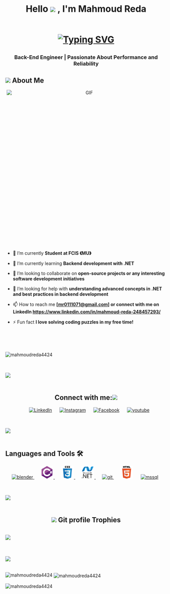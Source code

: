 <h1 align="center">Hello <img src="https://media.giphy.com/media/hvRJCLFzcasrR4ia7z/giphy.gif" width="35"> , I'm Mahmoud Reda <br><br>
   
<a href="https://git.io/typing-svg"><img src="https://readme-typing-svg.herokuapp.com?font=Fira+Code&size=28&pause=500&color=44BB0E&background=000000F7&center=true&vCenter=true&width=670&height=70&lines=Hi+there%2C+i'm+Mahmoud+Reda+%F0%9F%98%8A;I'm+a+Computer+Science+Student%E2%9D%A4%EF%B8%8F;Back-End+Engineer%F0%9F%91%BE" alt="Typing SVG" /></a>
  

</h1>
<h3 align="center">Back-End Engineer | Passionate About Performance and Reliability </h3>




<h2><picture><img src = "https://github.com/7oSkaaa/7oSkaaa/blob/main/Images/about_me.gif?raw=true" width = 50px ></picture> About Me </h2>

<a target="_blank" align="center">
    <img align="right" top="200" height="500" width="500" alt="GIF" src="https://user-images.githubusercontent.com/63050133/156676671-d5b2e362-97d4-4404-9447-dd71ddfea82f.gif">
  </a>

- 🔭 I’m currently **Student at FCIS 《MU》**

- 🌱 I’m currently learning **Backend development with .NET**

- 👯 I’m looking to collaborate on **open-source projects or any interesting software development initiatives**

- 🤝 I’m looking for help with **understanding advanced concepts in .NET and best practices in backend development**

- 📫 How to reach me **[mr0111071@gmail.com] or connect with me on LinkedIn https://www.linkedin.com/in/mahmoud-reda-248457293/**

- ⚡ Fun fact **I love solving coding puzzles in my free time!**

<br><br><br>
<p align="left"> <img src="https://komarev.com/ghpvc/?username=mahmoudreda4424&label=Profile%20views&color=0e75b6&style=flat" alt="mahmoudreda4424" /> </p>


<br><br><img src="https://user-images.githubusercontent.com/73097560/115834477-dbab4500-a447-11eb-908a-139a6edaec5c.gif"><br><br>
<h2 align="center">Connect with me:<img src='https://raw.githubusercontent.com/ShahriarShafin/ShahriarShafin/main/Assets/handshake.gif' width="100px"></h2>
<p align="center">
<a style="margin-left: 20px;" href="https://linkedin.com/in/mahmoudredaprofile" target="_blank"><img src="https://img.shields.io/badge/LinkedIn-%230077B5.svg?&style=flat-square&logo=linkedin&logoColor=white" alt="LinkedIn" height="30px"></a>
<a style="margin-left: 20px;" href="https://instagram.com/mahmoudreda4424" target="_blank"><img src="https://img.shields.io/badge/Instagram-%23E4405F.svg?&style=flat-square&logo=instagram&logoColor=white" alt="Instagram"height="30px"></a>
<a style="margin-left: 20px;" href="https://fb.com/mahmoudredaprofile" target="_blank"><img src="https://img.shields.io/badge/Facebook-%231877F2.svg?&style=flat-square&logo=facebook&logoColor=white" alt="Facebook"height="30px"></a>
<a style="margin-left: 20px;" href="https://youtube.com/@mahmoudredapro?si=Nlh4ekXdAokja21E" target="_blank"><img src="https://img.shields.io/badge/youtube--v2.svg?&style=flat-square&logo=youtube&logoColor=white" alt="youtube"height="30px"></a>
</p>



<!--
<p align="center">
<a href="https://linkedin.com/in/mahmoudredaprofile" target="blank"><img align="center" src="https://raw.githubusercontent.com/rahuldkjain/github-profile-readme-generator/master/src/images/icons/Social/linked-in-alt.svg" alt="mahmoudredaprofile" height="50" width="50" /></a>
<a href="https://fb.com/mahmoudredaprofile"style="margin-left: 30px;" target="blank"><img align="center" src="https://raw.githubusercontent.com/rahuldkjain/github-profile-readme-generator/master/src/images/icons/Social/facebook.svg" alt="mahmoudredaprofile" height="50" width="50" /></a>
<a href="https://instagram.com/mahmoudreda4424"style="margin-left: 30px;" target="blank"><img align="center" src="https://raw.githubusercontent.com/rahuldkjain/github-profile-readme-generator/master/src/images/icons/Social/instagram.svg" alt="mahmoudreda4424" height="50" width="50" /></a>
<a href="https://www.youtube.com/c/mahmoudredapro" style="margin-left: 30px;" target="blank"><img align="center" src="https://raw.githubusercontent.com/rahuldkjain/github-profile-readme-generator/master/src/images/icons/Social/youtube.svg" alt="mahmoudredapro" height="50" width="50" /></a>
</p>
-->
<br><br><img src="https://user-images.githubusercontent.com/73097560/115834477-dbab4500-a447-11eb-908a-139a6edaec5c.gif"><br><br>
<h2 align="left">Languages and Tools 🛠️</h2>
<p align="left">
  <a style="margin-left: 20px;" href="https://www.blender.org/" target="_blank" rel="noreferrer"> <img src="https://download.blender.org/branding/community/blender_community_badge_white.svg" alt="blender" width="40" height="40"/> </a> 
  <a style="margin-left: 20px;" href="https://www.w3schools.com/cs/" target="_blank" rel="noreferrer"> <img src="https://raw.githubusercontent.com/devicons/devicon/master/icons/csharp/csharp-original.svg" alt="csharp" width="40" height="40"/> </a> 
  <a style="margin-left: 20px;" href="https://www.w3schools.com/css/" target="_blank" rel="noreferrer"> <img src="https://raw.githubusercontent.com/devicons/devicon/master/icons/css3/css3-original-wordmark.svg" alt="css3" width="40" height="40"/> </a>
  <a style="margin-left: 20px;" href="https://dotnet.microsoft.com/" target="_blank" rel="noreferrer"> <img src="https://raw.githubusercontent.com/devicons/devicon/master/icons/dot-net/dot-net-original-wordmark.svg" alt="dotnet" width="40" height="40"/> </a> 
  <a style="margin-left: 20px;" href="https://git-scm.com/" target="_blank" rel="noreferrer"> <img src="https://www.vectorlogo.zone/logos/git-scm/git-scm-icon.svg" alt="git" width="40" height="40"/> </a>
  <a style="margin-left: 20px;" href="https://www.w3.org/html/" target="_blank" rel="noreferrer"> <img src="https://raw.githubusercontent.com/devicons/devicon/master/icons/html5/html5-original-wordmark.svg" alt="html5" width="40" height="40"/></a> 
  <a style="margin-left: 20px;" href="https://www.microsoft.com/en-us/sql-server" target="_blank" rel="noreferrer"> <img src="https://www.svgrepo.com/show/303229/microsoft-sql-server-logo.svg" alt="mssql" width="40" height="40"/> </a> 
</p>




<br><br><img src="https://user-images.githubusercontent.com/73097560/115834477-dbab4500-a447-11eb-908a-139a6edaec5c.gif"><br><br>


<!-- 
<p align="center"> <a href="https://github.com/ryo-ma/github-profile-trophy">
    <img src="https://github-profile-trophy.vercel.app/?username=mahmoudreda4424" alt="mahmoudreda4424" /></a> </p>
-->

<h2 align="center"><img src="https://media.giphy.com/media/QaMcXSekUWx7aogAUr/giphy.gif" width="40" />&nbsp;Git profile Trophies</h2><br>
<img src="https://github-profile-trophy.vercel.app/?username=mahmoudreda4424&theme=juicyfresh&no-bg=true" />

<br><br><img src="https://user-images.githubusercontent.com/73097560/115834477-dbab4500-a447-11eb-908a-139a6edaec5c.gif"><br><br>


<p><img align="left" src="https://github-readme-stats.vercel.app/api/top-langs?username=mahmoudreda4424&show_icons=true&locale=en&layout=compact" alt="mahmoudreda4424" /></p>

<p>&nbsp;<img align="center" src="https://github-readme-stats.vercel.app/api?username=mahmoudreda4424&show_icons=true&locale=en" alt="mahmoudreda4424" /></p>

<p><img align="center" src="https://github-readme-streak-stats.herokuapp.com/?user=mahmoudreda4424&" alt="mahmoudreda4424" /></p>
